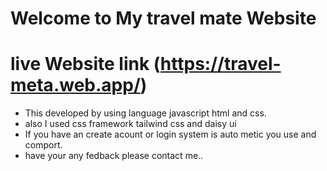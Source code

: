 # Welcome to My travel mate Website

# live Website link (https://travel-meta.web.app/)

* This developed by using language javascript  html and css.
* also I used  css framework tailwind css and daisy ui
* If you have an create acount or login system is auto metic you use and comport.
* have your any fedback please contact me.. 